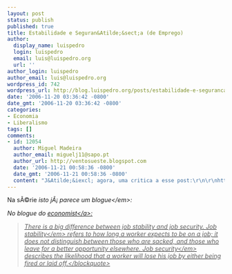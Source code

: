 ```yaml
---
layout: post
status: publish
published: true
title: Estabilidade e Seguran&Atilde;&sect;a (de Emprego)
author:
  display_name: luispedro
  login: luispedro
  email: luis@luispedro.org
  url: ''
author_login: luispedro
author_email: luis@luispedro.org
wordpress_id: 742
wordpress_url: http://blog.luispedro.org/posts/estabilidade-e-seguranca-de-emprego
date: '2006-11-20 03:36:42 -0800'
date_gmt: '2006-11-20 03:36:42 -0800'
categories:
- Economia
- Liberalismo
tags: []
comments:
- id: 12054
  author: Miguel Madeira
  author_email: miguelj11@sapo.pt
  author_url: http://ventosueste.blogspot.com
  date: '2006-11-21 00:58:36 -0800'
  date_gmt: '2006-11-21 00:58:36 -0800'
  content: "J&Atilde;&iexcl; agora, uma critica a esse post:\r\n\r\nhttp:&#47;&#47;economistsview.typepad.com&#47;economistsview&#47;2006&#47;11&#47;has_job_securit.html"
---
```

<p>Na s&Atilde;&copy;rie <em>isto j&Atilde;&iexcl; parece um blogue<&#47;em>:</p>
<p>No blogue do <a href="http:&#47;&#47;www.economist.com&#47;debate&#47;freeexchange&#47;2006&#47;11&#47;today_it_was_announced_that.cfm">economist<&#47;a>:</p>
<blockquote><p>There is a big difference between job stability and job security. <em>Job stability<&#47;em> refers to how long a worker expects to be on a job; it does not distinguish between those who are sacked, and those who leave for a better opportunity elsewhere. <em>Job security<&#47;em> describes the likelihood that a worker will lose his job by either being fired or laid off.<&#47;blockquote></p>
